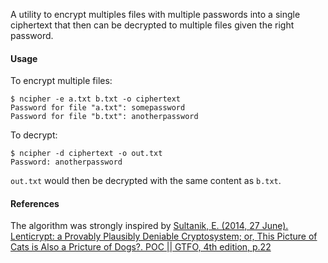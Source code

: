 A utility to encrypt multiples files with multiple passwords into a single ciphertext that then can be decrypted to multiple files given the right password.

#### Usage

To encrypt multiple files:
```
$ ncipher -e a.txt b.txt -o ciphertext
Password for file "a.txt": somepassword
Password for file "b.txt": anotherpassword
```
To decrypt:
```
$ ncipher -d ciphertext -o out.txt
Password: anotherpassword
```
`out.txt` would then be decrypted with the same content as `b.txt`.

#### References

The algorithm was strongly inspired by [Sultanik, E. (2014, 27 June). Lenticrypt: a Provably Plausibly Deniable Cryptosystem; or, This Picture of Cats is Also a Pricture of Dogs?. POC || GTFO, 4th edition, p.22](https://www.alchemistowl.org/pocorgtfo/pocorgtfo04.pdf)
